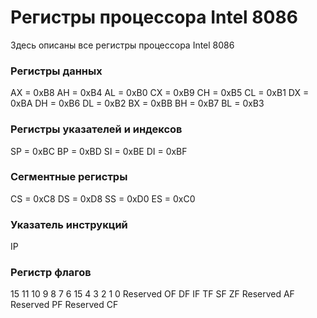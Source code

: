 # Регистры процессора Intel 8086
Здесь описаны все регистры процессора Intel 8086

### Регистры данных
AX = 0xB8			AH = 0xB4		AL = 0xB0
CX = 0xB9			CH = 0xB5		CL = 0xB1
DX = 0xBA			DH = 0xB6		DL = 0xB2
BX = 0xBB			BH = 0xB7		BL = 0xB3

### Регистры указателей и индексов
SP = 0xBC
BP = 0xBD
SI = 0xBE
DI = 0xBF

### Сегментные регистры
CS = 0xC8
DS = 0xD8
SS = 0xD0
ES = 0xC0

### Указатель инструкций
IP

### Регистр флагов
15		  11  10  9   8   7   6  15			4  3		 2  1  		 0
Reserved  OF  DF  IF  TF  SF  ZF Reserved   AF Reserved  PF   Reserved   CF